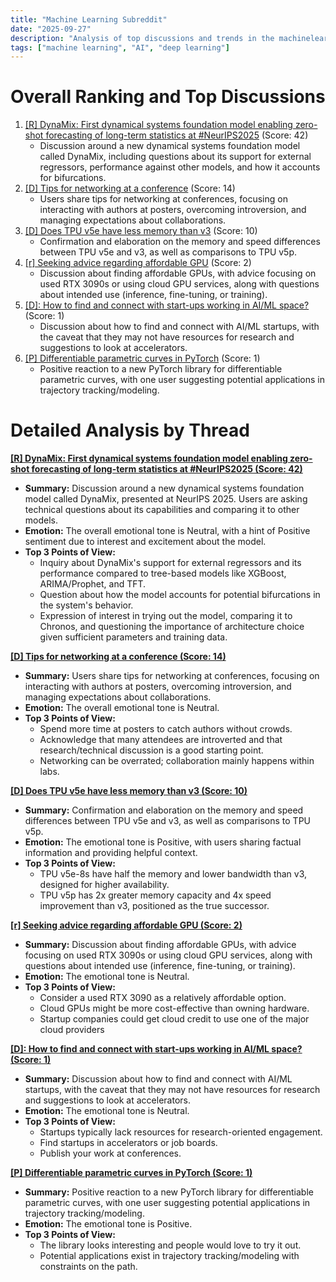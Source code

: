 ```yaml
---
title: "Machine Learning Subreddit"
date: "2025-09-27"
description: "Analysis of top discussions and trends in the machinelearning subreddit"
tags: ["machine learning", "AI", "deep learning"]
---
```


# Overall Ranking and Top Discussions
1.  [[R] DynaMix: First dynamical systems foundation model enabling zero-shot forecasting of long-term statistics at #NeurIPS2025](https://www.reddit.com/r/MachineLearning/comments/1nrqzm7/r_dynamix_first_dynamical_systems_foundation/) (Score: 42)
    * Discussion around a new dynamical systems foundation model called DynaMix, including questions about its support for external regressors, performance against other models, and how it accounts for bifurcations.
2.  [[D] Tips for networking at a conference](https://www.reddit.com/r/MachineLearning/comments/1nrptrp/d_tips_for_networking_at_a_conference/) (Score: 14)
    *  Users share tips for networking at conferences, focusing on interacting with authors at posters, overcoming introversion, and managing expectations about collaborations.
3.  [[D] Does TPU v5e have less memory than v3](https://www.reddit.com/r/MachineLearning/comments/1nrenza/d_does_tpu_v5e_have_less_memory_than_v3/) (Score: 10)
    *  Confirmation and elaboration on the memory and speed differences between TPU v5e and v3, as well as comparisons to TPU v5p.
4.  [[r] Seeking advice regarding affordable GPU](https://www.reddit.com/r/MachineLearning/comments/1nroqyb/r_seeking_advice_regarding_affordable_gpu/) (Score: 2)
    *  Discussion about finding affordable GPUs, with advice focusing on used RTX 3090s or using cloud GPU services, along with questions about intended use (inference, fine-tuning, or training).
5.  [[D]: How to find and connect with start-ups working in AI/ML space?](https://www.reddit.com/r/MachineLearning/comments/1nrxfyq/d_how_to_find_and_connect_with_startups_working/) (Score: 1)
    *  Discussion about how to find and connect with AI/ML startups, with the caveat that they may not have resources for research and suggestions to look at accelerators.
6.  [[P] Differentiable parametric curves in PyTorch](https://www.reddit.com/r/MachineLearning/comments/1ns36ad/p_differentiable_parametric_curves_in_pytorch/) (Score: 1)
    *  Positive reaction to a new PyTorch library for differentiable parametric curves, with one user suggesting potential applications in trajectory tracking/modeling.

# Detailed Analysis by Thread
**[[R] DynaMix: First dynamical systems foundation model enabling zero-shot forecasting of long-term statistics at #NeurIPS2025 (Score: 42)](https://www.reddit.com/r/MachineLearning/comments/1nrqzm7/r_dynamix_first_dynamical_systems_foundation/)**
*   **Summary:** Discussion around a new dynamical systems foundation model called DynaMix, presented at NeurIPS 2025. Users are asking technical questions about its capabilities and comparing it to other models.
*   **Emotion:** The overall emotional tone is Neutral, with a hint of Positive sentiment due to interest and excitement about the model.
*   **Top 3 Points of View:**
    *   Inquiry about DynaMix's support for external regressors and its performance compared to tree-based models like XGBoost, ARIMA/Prophet, and TFT.
    *   Question about how the model accounts for potential bifurcations in the system's behavior.
    *   Expression of interest in trying out the model, comparing it to Chronos, and questioning the importance of architecture choice given sufficient parameters and training data.

**[[D] Tips for networking at a conference (Score: 14)](https://www.reddit.com/r/MachineLearning/comments/1nrptrp/d_tips_for_networking_at_a_conference/)**
*   **Summary:** Users share tips for networking at conferences, focusing on interacting with authors at posters, overcoming introversion, and managing expectations about collaborations.
*   **Emotion:** The overall emotional tone is Neutral.
*   **Top 3 Points of View:**
    *   Spend more time at posters to catch authors without crowds.
    *   Acknowledge that many attendees are introverted and that research/technical discussion is a good starting point.
    *   Networking can be overrated; collaboration mainly happens within labs.

**[[D] Does TPU v5e have less memory than v3 (Score: 10)](https://www.reddit.com/r/MachineLearning/comments/1nrenza/d_does_tpu_v5e_have_less_memory_than_v3/)**
*   **Summary:** Confirmation and elaboration on the memory and speed differences between TPU v5e and v3, as well as comparisons to TPU v5p.
*   **Emotion:** The emotional tone is Positive, with users sharing factual information and providing helpful context.
*   **Top 3 Points of View:**
    *   TPU v5e-8s have half the memory and lower bandwidth than v3, designed for higher availability.
    *   TPU v5p has 2x greater memory capacity and 4x speed improvement than v3, positioned as the true successor.

**[[r] Seeking advice regarding affordable GPU (Score: 2)](https://www.reddit.com/r/MachineLearning/comments/1nroqyb/r_seeking_advice_regarding_affordable_gpu/)**
*   **Summary:** Discussion about finding affordable GPUs, with advice focusing on used RTX 3090s or using cloud GPU services, along with questions about intended use (inference, fine-tuning, or training).
*   **Emotion:** The emotional tone is Neutral.
*   **Top 3 Points of View:**
    *   Consider a used RTX 3090 as a relatively affordable option.
    *   Cloud GPUs might be more cost-effective than owning hardware.
    *   Startup companies could get cloud credit to use one of the major cloud providers

**[[D]: How to find and connect with start-ups working in AI/ML space? (Score: 1)](https://www.reddit.com/r/MachineLearning/comments/1nrxfyq/d_how_to_find_and_connect_with_startups_working/)**
*   **Summary:** Discussion about how to find and connect with AI/ML startups, with the caveat that they may not have resources for research and suggestions to look at accelerators.
*   **Emotion:** The emotional tone is Neutral.
*   **Top 3 Points of View:**
    *   Startups typically lack resources for research-oriented engagement.
    *   Find startups in accelerators or job boards.
    *   Publish your work at conferences.

**[[P] Differentiable parametric curves in PyTorch (Score: 1)](https://www.reddit.com/r/MachineLearning/comments/1ns36ad/p_differentiable_parametric_curves_in_pytorch/)**
*   **Summary:** Positive reaction to a new PyTorch library for differentiable parametric curves, with one user suggesting potential applications in trajectory tracking/modeling.
*   **Emotion:** The emotional tone is Positive.
*   **Top 3 Points of View:**
    *   The library looks interesting and people would love to try it out.
    *   Potential applications exist in trajectory tracking/modeling with constraints on the path.
